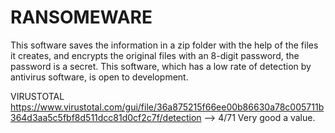 # RANSOMEWARE
This software saves the information in a zip folder with the help of the files it creates, and encrypts the original files with an 8-digit password, the password is a secret. This software, which has a low rate of detection by antivirus software, is open to development.

VIRUSTOTAL 
https://www.virustotal.com/gui/file/36a875215f66ee00b86630a78c005711b364d3aa5c5fbf8d511dcc81d0cf2c7f/detection --> 4/71 Very good a value.
